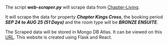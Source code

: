 The script ***web-scraper.py*** will scrape data from [Chapter-Living](https://www.chapter-living.com/).

It will scrape the data for property ***Chapter Kings Cross***, the booking period ***SEP 24 to AUG 25 (51 Days)*** and the room type will be ***BRONZE ENSUITE***.

The Scraped data will be stored in Mongo DB Atlas. It can be viewed on this [URL](https://chapter-booking-webscraper-frontend.vercel.app/). This website is created using Flask and React.
